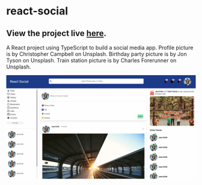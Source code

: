 # react-social

## View the project live [here](https://react-social-v1.netlify.app/).

A React project using TypeScript to build a social media app. Profile picture is by Christopher Campbell on Unsplash.
Birthday party picture is by Jon Tyson on Unsplash. Train station picture is by Charles Forerunner on Unsplash.

![react social site image](react-social.webp)
